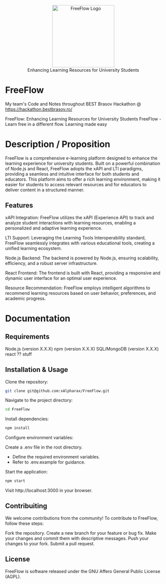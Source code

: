<div align="center">
<picture>
  <source media="(prefers-color-scheme: dark)" srcset="https://github.com/xAlpharax/FreeFlow/blob/master/assets/FreeFlowLogo.png">
  <img alt="FreeFlow Logo" src="https://github.com/xAlpharax/FreeFlow/blob/master/assets/FreeFlowLogo.png" height="200px">
</picture>
<br>
Enhancing Learning Resources for University Students
</div>

# FreeFlow
My team's Code and Notes throughout BEST Brasov Hackathon @ https://hackathon.bestbrasov.ro/

FreeFlow: Enhancing Learning Resources for University Students
FreeFlow - Learn free in a different flow.
Learning made easy

# Description / Proposition

FreeFlow is a comprehensive e-learning platform designed to enhance the learning experience for university students. Built on a powerful combination of Node.js and React, FreeFlow adopts the xAPI and LTI paradigms, providing a seamless and intuitive interface for both students and educators. This platform aims to offer a rich learning environment, making it easier for students to access relevant resources and for educators to deliver content in a structured manner.

## Features

xAPI Integration: FreeFlow utilizes the xAPI (Experience API) to track and analyze student interactions with learning resources, enabling a personalized and adaptive learning experience.

LTI Support: Leveraging the Learning Tools Interoperability standard, FreeFlow seamlessly integrates with various educational tools, creating a unified learning ecosystem.

Node.js Backend: The backend is powered by Node.js, ensuring scalability, efficiency, and a robust server infrastructure.

React Frontend: The frontend is built with React, providing a responsive and dynamic user interface for an optimal user experience.

Resource Recommendation: FreeFlow employs intelligent algorithms to recommend learning resources based on user behavior, preferences, and academic progress.

# Documentation

## Requirements

Node.js (version X.X.X)
npm (version X.X.X)
SQL/MongoDB (version X.X.X)
react ??
stuff

## Installation & Usage

Clone the repository:

```bash
git clone git@github.com:xAlpharax/FreeFlow.git
```

Navigate to the project directory:

```bash
cd FreeFlow
```

Install dependencies:

```bash
npm install
```

Configure environment variables:

Create a .env file in the root directory.
- Define the required environment variables.
- Refer to .env.example for guidance.

Start the application:

```bash
npm start
```

Visit http://localhost:3000 in your browser.

## Contribuiting

We welcome contributions from the community! To contribute to FreeFlow, follow these steps:

Fork the repository.
Create a new branch for your feature or bug fix.
Make your changes and commit them with descriptive messages.
Push your changes to your fork.
Submit a pull request.

## License

FreeFlow is software released under the GNU Affero General Public License (AGPL).
